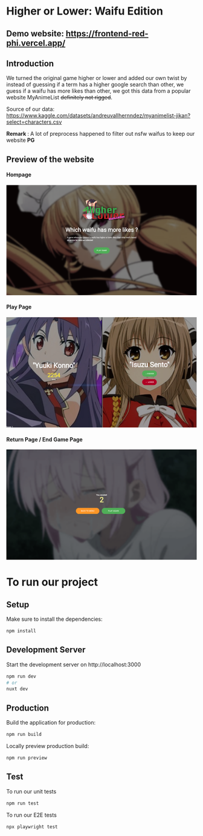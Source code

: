 # Higher or Lower: Waifu Edition

## Demo website: https://frontend-red-phi.vercel.app/

## Introduction

We turned the original game higher or lower and added our own twist by instead of guessing if a term has a higher google search than other, we guess if a waifu has more likes than other, we got this data from a popular website MyAnimeList ~~definitely not rigged~~.

Source of our data:  https://www.kaggle.com/datasets/andreuvallhernndez/myanimelist-jikan?select=characters.csv

<b> Remark </b>: A lot of preprocess happened to filter out nsfw waifus to keep our website <b> PG </b>

## Preview of the website

#### Hompage 

![homepage](/assets/home-page.png)


#### Play Page

![homepage](/assets/play-page.png)


#### Return Page / End Game Page

![homepage](/assets/end-page.png)



# To run our project

## Setup

Make sure to install the dependencies:

```bash
npm install
```

## Development Server

Start the development server on http://localhost:3000

```bash
npm run dev
# or
nuxt dev
```

## Production

Build the application for production:

```bash
npm run build
```

Locally preview production build:

```bash
npm run preview
```

## Test

To run our unit tests 

```bash
npm run test
```

To run our E2E tests

```bash
npx playwright test
```


